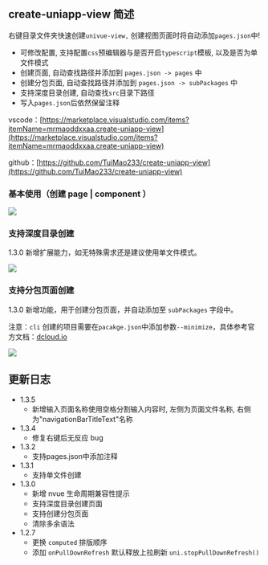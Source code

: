 ## create-uniapp-view 简述

右键目录文件夹快速创建`univue-view,` 创建视图页面时将自动添加`pages.json`中!

- 可修改配置, 支持配置`css`预编辑器与是否开启`typescript`模板, 以及是否为单文件模式
- 创建页面, 自动查找路径并添加到 `pages.json -> pages` 中
- 创建分包页面, 自动查找路径并添加到 `pages.json -> subPackages` 中
- 支持深度目录创建, 自动查找`src`目录下路径
- 写入`pages.json`后依然保留注释

vscode：[https://marketplace.visualstudio.com/items?itemName=mrmaoddxxaa.create-uniapp-view](https://marketplace.visualstudio.com/items?itemName=mrmaoddxxaa.create-uniapp-view)

github：[https://github.com/TuiMao233/create-uniapp-view](https://github.com/TuiMao233/create-uniapp-view)

### 基本使用（创建 page | component ）

![](https://pshangcheng.wsandos.com/pic/16015205724578)

### 支持深度目录创建

1.3.0 新增扩展能力，如无特殊需求还是建议使用单文件模式。

![](https://qie-online-sale-qiniu.wsandos.com/exts.gif)

### 支持分包页面创建

1.3.0 新增功能，用于创建分包页面，并自动添加至 `subPackages` 字段中。

注意：`cli` 创建的项目需要在`pacakge.json`中添加参数`--minimize`，具体参考官方文档：[dcloud.io](https://uniapp.dcloud.io/collocation/pages?id=subpackages)

![](https://qie-online-sale-qiniu.wsandos.com/1dddw1334.gif)

## 更新日志
- 1.3.5
  - 新增输入页面名称使用空格分割输入内容时, 左侧为页面文件名称, 右侧为"navigationBarTitleText"名称
- 1.3.4
  - 修复右键后无反应 bug
- 1.3.2
  - 支持pages.json中添加注释
- 1.3.1
  - 支持单文件创建
- 1.3.0
  - 新增 nvue 生命周期兼容性提示
  - 支持深度目录创建页面
  - 支持创建分包页面
  - 清除多余语法
- 1.2.7
  - 更换 `computed` 排版顺序
  - 添加 `onPullDownRefresh` 默认释放上拉刷新 `uni.stopPullDownRefresh()`
